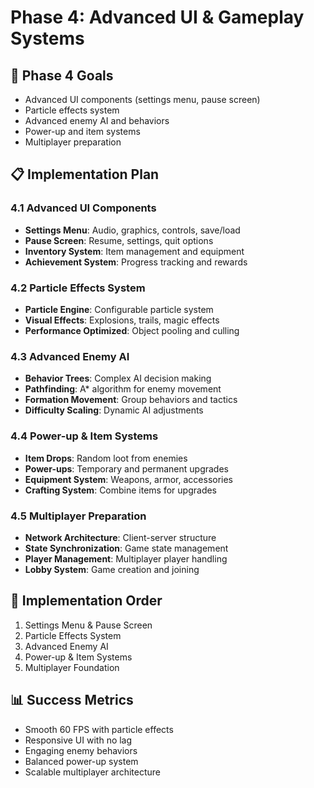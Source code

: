# Phase 4: Advanced UI & Gameplay Systems

## 🎯 Phase 4 Goals
- Advanced UI components (settings menu, pause screen)
- Particle effects system
- Advanced enemy AI and behaviors
- Power-up and item systems
- Multiplayer preparation

## 📋 Implementation Plan

### 4.1 Advanced UI Components
- **Settings Menu**: Audio, graphics, controls, save/load
- **Pause Screen**: Resume, settings, quit options
- **Inventory System**: Item management and equipment
- **Achievement System**: Progress tracking and rewards

### 4.2 Particle Effects System
- **Particle Engine**: Configurable particle system
- **Visual Effects**: Explosions, trails, magic effects
- **Performance Optimized**: Object pooling and culling

### 4.3 Advanced Enemy AI
- **Behavior Trees**: Complex AI decision making
- **Pathfinding**: A* algorithm for enemy movement
- **Formation Movement**: Group behaviors and tactics
- **Difficulty Scaling**: Dynamic AI adjustments

### 4.4 Power-up & Item Systems
- **Item Drops**: Random loot from enemies
- **Power-ups**: Temporary and permanent upgrades
- **Equipment System**: Weapons, armor, accessories
- **Crafting System**: Combine items for upgrades

### 4.5 Multiplayer Preparation
- **Network Architecture**: Client-server structure
- **State Synchronization**: Game state management
- **Player Management**: Multiplayer player handling
- **Lobby System**: Game creation and joining

## 🚀 Implementation Order
1. Settings Menu & Pause Screen
2. Particle Effects System
3. Advanced Enemy AI
4. Power-up & Item Systems
5. Multiplayer Foundation

## 📊 Success Metrics
- Smooth 60 FPS with particle effects
- Responsive UI with no lag
- Engaging enemy behaviors
- Balanced power-up system
- Scalable multiplayer architecture 